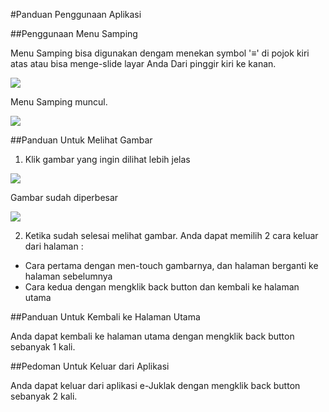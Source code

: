 #Panduan Penggunaan Aplikasi

##Penggunaan Menu Samping

Menu Samping bisa digunakan dengam menekan symbol '≡' di pojok kiri atas atau bisa menge-slide layar Anda Dari pinggir kiri ke kanan.

![](Screenshot1.jpg)

Menu Samping muncul.

![](Screenshot2.jpg)

##Panduan Untuk Melihat Gambar

 1. Klik gambar yang ingin dilihat lebih jelas

 ![](Screenshot3.jpg)
 
 Gambar sudah diperbesar

 ![](Screenshot4.jpg)

 2. Ketika sudah selesai melihat gambar. Anda dapat memilih 2 cara keluar dari halaman :
  + Cara pertama dengan men-touch gambarnya, dan halaman berganti ke halaman sebelumnya
  + Cara kedua dengan mengklik back button dan kembali ke halaman utama
  
 
##Panduan Untuk Kembali ke Halaman Utama

Anda dapat kembali ke halaman utama dengan mengklik back button sebanyak 1 kali.

##Pedoman Untuk Keluar dari Aplikasi

Anda dapat keluar dari aplikasi e-Juklak dengan mengklik back button sebanyak 2 kali.


